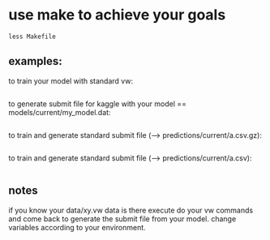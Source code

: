

# use make to achieve your goals

`less Makefile`

## examples:

to train your model with standard vw:
``` make models/current/my_model.dat
```

to generate submit file for kaggle with your model == models/current/my_model.dat:
``` make predictions/current/my_model.csv.gz
```

to train and generate standard submit file (--> predictions/current/a.csv.gz):
``` make all
```
	
to train and generate standard submit file (--> predictions/current/a.csv):
```make all_uncompressed
```
	
## notes
if you know your data/xy.vw data is there execute do your vw commands and come back to generate the submit file from your model.
change variables according to your environment.